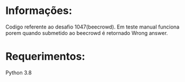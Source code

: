 # Informações:

Codigo referente ao desafio 1047(beecrowd).
Em teste manual funciona porem quando submetido ao beecrowd é retornado Wrong answer.

# Requerimentos:

Python 3.8